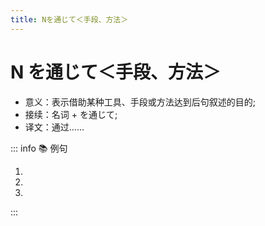 ```yaml
---
title: Nを通じて＜手段、方法＞
---
```

            
# N を通じて＜手段、方法＞

* 意义：表示借助某种工具、手段或方法达到后句叙述的目的;
* 接续：名词 + を通じて;
* 译文：通过……

::: info :books: 例句

1. <grammer-content id='1-12-10-0' sentence='[日本語/にほんご][学習/がくしゅう]を**[通/つう]じて**、[中国/ちゅうごく]の[歴史/れきし]や[文化/ぶんか]をもっと[知る/しる]ことの[重要/じゅうよう]さに[気づい/きづい]た。' trans='通过学习日语，我意识到了进一步了解中国历史和文化的重要性。' />
2. <grammer-content id='1-12-10-1' sentence='3[人/にん]はインターネットを**[通/つう]じて**[知り合っ/しりあっ]た。' trans='这三个人是在网上认识的。' />
3. <grammer-content id='1-12-10-2' sentence='アルバイトを**[通/つう]じて**いろいろなことを[学ん/まなん]だ。' trans='通过打工学会了不少东西。' />

:::
